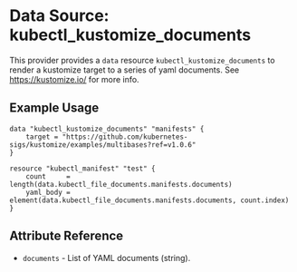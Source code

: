 # Data Source: kubectl_kustomize_documents

This provider provides a `data` resource `kubectl_kustomize_documents` to
render a kustomize target to a series of yaml documents. See https://kustomize.io/
for more info.

## Example Usage

```hcl
data "kubectl_kustomize_documents" "manifests" {
    target = "https://github.com/kubernetes-sigs/kustomize/examples/multibases?ref=v1.0.6"
}

resource "kubectl_manifest" "test" {
    count     = length(data.kubectl_file_documents.manifests.documents)
    yaml_body = element(data.kubectl_file_documents.manifests.documents, count.index)
}
```

## Attribute Reference

* `documents` - List of YAML documents (string).
